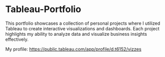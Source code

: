 # Tableau-Portfolio

This portfolio showcases a collection of personal projects where I utilized Tableau to create interactive visualizations and dashboards. Each project highlights my ability to analyze data and visualize business insights effectively.

My profile: https://public.tableau.com/app/profile/d.t6152/vizzes
